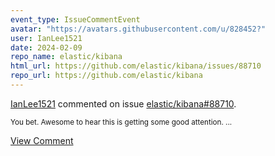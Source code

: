 ```yaml
---
event_type: IssueCommentEvent
avatar: "https://avatars.githubusercontent.com/u/828452?"
user: IanLee1521
date: 2024-02-09
repo_name: elastic/kibana
html_url: https://github.com/elastic/kibana/issues/88710
repo_url: https://github.com/elastic/kibana
---
```


<a href='https://github.com/IanLee1521' target='_blank'>IanLee1521</a> commented on issue <a href='https://github.com/elastic/kibana/issues/88710' target='_blank'>elastic/kibana#88710</a>.

<small>You bet. Awesome to hear this is getting some good attention....</small>

<a href='https://github.com/elastic/kibana/issues/88710' target='_blank'>View Comment</a>
